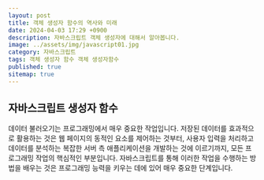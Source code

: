 ```yaml
---
layout: post
title: 객체 생성자 함수의 역사와 미래
date: 2024-04-03 17:29 +0900
description: 자바스크립트 객체 생성자에 대해서 알아봅니다.
image: ../assets/img/javascript01.jpg
category: 자바스크립트
tags: 객체 생성자 함수 객체 생성자함수
published: true
sitemap: true
---
```



## 자바스크립트 생성자 함수
데이터 불러오기는 프로그래밍에서 매우 중요한 작업입니다. 저장된 데이터를 효과적으로 활용하는 것은 웹 페이지의 동적인 요소를 제어하는 것부터, 사용자 입력을 처리하고
데이터를 분석하는 복잡한 서버 측 애플리케이션을 개발하는 것에 이르기까지, 모든 프로그래밍 작업의 핵심적인 부분입니다. 자바스크립트를 통해 이러한 작업을 수행하는 방법을
배우는 것은 프로그래밍 능력을 키우는 데에 있어 매우 중요한 단계입니다.